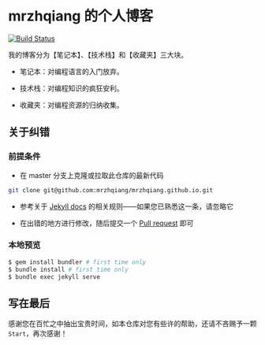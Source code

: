 mrzhqiang 的个人博客
===================

[![Build Status](https://travis-ci.org/mrzhqiang/mrzhqiang.github.io.svg?branch=master)](https://travis-ci.org/mrzhqiang/mrzhqiang.github.io)

我的博客分为【笔记本】、【技术栈】和【收藏夹】三大块。

- 笔记本：对编程语言的入门放弃。

- 技术栈：对编程知识的疯狂安利。

- 收藏夹：对编程资源的归纳收集。


关于纠错
-----------
### 前提条件
- 在 master 分支上克隆或拉取此仓库的最新代码
```bash
git clone git@github.com:mrzhqiang/mrzhqiang.github.io.git
```
- 参考关于 [Jekyll docs][3] 的相关规则——如果您已熟悉这一条，请忽略它

- 在出错的地方进行修改，随后提交一个 [Pull request][4] 即可

### 本地预览
```bash
$ gem install bundler # first time only
$ bundle install # first time only
$ bundle exec jekyll serve
```

写在最后
-----------
感谢您在百忙之中抽出宝贵时间，如本仓库对您有些许的帮助，还请不吝赐予一颗 `Start`，再次感谢！



[1]:https://github.com/pages-themes/cayman
[2]:https://github.com/square/square.github.io
[3]:https://jekyllrb.com/docs
[4]:https://github.com/mrzhqiang/mrzhqiang.github.io/pulls
